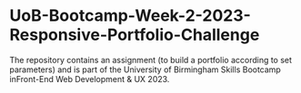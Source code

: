 # UoB-Bootcamp-Week-2-2023-Responsive-Portfolio-Challenge
Тhe repository contains an assignment (to build a portfolio according to set parameters) and is part of the University of Birmingham Skills Bootcamp inFront-End Web Development &amp; UX 2023.
